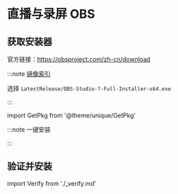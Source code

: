 # 直播与录屏 OBS

## 获取安装器

官方链接：https://obsproject.com/zh-cn/download

:::note [镜像索引](https://mirrorz.org/list/obs-studio)



选择 `LatestRelease/OBS-Studio-?-Full-Installer-x64.exe`

:::

import GetPkg from '@theme/unique/GetPkg'

:::note 一键安装

<GetPkg name='obs-studio' winget='OBSProject.OBSStudio' choco scoop />

:::

## 验证并安装

import Verify from './\_verify.md'

<Verify name='Hugh Bailey' />
